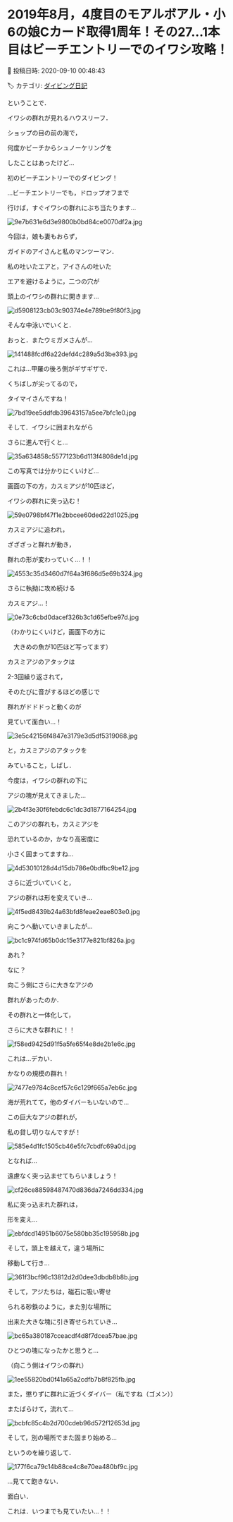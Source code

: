 # 2019年8月，4度目のモアルボアル・小6の娘Cカード取得1周年！その27…1本目はビーチエントリーでのイワシ攻略！

📅 投稿日時: 2020-09-10 00:48:43

🏷️ カテゴリ: [ダイビング日記](ce3a7a8d424d112fce83ee85c81a0e344.md)

ということで．


イワシの群れが見れるハウスリーフ．


ショップの目の前の海で，


何度かビーチからシュノーケリングを


したことはあったけど…


初のビーチエントリーでのダイビング！





…ビーチエントリーでも，ドロップオフまで


行けば，すぐイワシの群れにぶち当たります…




![9e7b631e6d3e9800b0bd84ce0070df2a.jpg](images/9e7b631e6d3e9800b0bd84ce0070df2a.jpg)







今回は，娘も妻もおらず，


ガイドのアイさんと私のマンツーマン．


私の吐いたエアと，アイさんの吐いた


エアを避けるように，二つの穴が


頭上のイワシの群れに開きます…




![d5908123cb03c90374e4e789be9f80f3.jpg](images/d5908123cb03c90374e4e789be9f80f3.jpg)







そんな中泳いでいくと．


おっと．またウミガメさんが…




![141488fcdf6a22defd4c289a5d3be393.jpg](images/141488fcdf6a22defd4c289a5d3be393.jpg)







これは…甲羅の後ろ側がギザギザで．


くちばしが尖ってるので，


タイマイさんですね！




![7bd19ee5ddfdb39643157a5ee7bfc1e0.jpg](images/7bd19ee5ddfdb39643157a5ee7bfc1e0.jpg)







そして．イワシに囲まれながら


さらに進んで行くと…




![35a634858c5577123b6d113f4808de1d.jpg](images/35a634858c5577123b6d113f4808de1d.jpg)




この写真では分かりにくいけど…


画面の下の方，カスミアジが10匹ほど，


イワシの群れに突っ込む！




![59e0798bf47f1e2bbcee60ded22d1025.jpg](images/59e0798bf47f1e2bbcee60ded22d1025.jpg)







カスミアジに追われ，


ざざざっと群れが動き，


群れの形が変わっていく…！！




![4553c35d3460d7f64a3f686d5e69b324.jpg](images/4553c35d3460d7f64a3f686d5e69b324.jpg)







さらに執拗に攻め続ける


カスミアジ…！




![0e73c6cbd0dacef326b3c1d65efbe97d.jpg](images/0e73c6cbd0dacef326b3c1d65efbe97d.jpg)




（わかりにくいけど，画面下の方に


　大きめの魚が10匹ほど写ってます）





カスミアジのアタックは


2-3回繰り返されて，


そのたびに音がするほどの感じで


群れがドドドっと動くのが


見ていて面白い…！




![3e5c42156f4847e3179e3d5df5319068.jpg](images/3e5c42156f4847e3179e3d5df5319068.jpg)







と，カスミアジのアタックを


みていること，しばし．


今度は，イワシの群れの下に


アジの塊が見えてきました…




![2b4f3e30f6febdc6c1dc3d1877164254.jpg](images/2b4f3e30f6febdc6c1dc3d1877164254.jpg)







このアジの群れも，カスミアジを


恐れているのか，かなり高密度に


小さく固まってますね…




![4d53010128d4d15db786e0bdfbc9be12.jpg](images/4d53010128d4d15db786e0bdfbc9be12.jpg)







さらに近づいていくと，


アジの群れは形を変えていき…




![4f5ed8439b24a63bfd8feae2eae803e0.jpg](images/4f5ed8439b24a63bfd8feae2eae803e0.jpg)







向こうへ動いていきましたが…




![bc1c974fd65b0dc15e3177e821bf826a.jpg](images/bc1c974fd65b0dc15e3177e821bf826a.jpg)







あれ？


なに？


向こう側にさらに大きなアジの


群れがあったのか．


その群れと一体化して，


さらに大きな群れに！！




![f58ed9425d91f5a5fe65f4e8de2b1e6c.jpg](images/f58ed9425d91f5a5fe65f4e8de2b1e6c.jpg)




これは…デカい．


かなりの規模の群れ！




![7477e9784c8cef57c6c129f665a7eb6c.jpg](images/7477e9784c8cef57c6c129f665a7eb6c.jpg)




海が荒れてて，他のダイバーもいないので…


この巨大なアジの群れが，


私の貸し切りなんですが！




![585e4d1fc1505cb46e5fc7cbdfc69a0d.jpg](images/585e4d1fc1505cb46e5fc7cbdfc69a0d.jpg)




となれば…


遠慮なく突っ込ませてもらいましょう！




![cf26ce88598487470d836da7246dd334.jpg](images/cf26ce88598487470d836da7246dd334.jpg)




私に突っ込まれた群れは，


形を変え…




![ebfdcd14951b6075e580bb35c195958b.jpg](images/ebfdcd14951b6075e580bb35c195958b.jpg)




そして，頭上を越えて，違う場所に


移動して行き…




![361f3bcf96c13812d2d0dee3dbdb8b8b.jpg](images/361f3bcf96c13812d2d0dee3dbdb8b8b.jpg)




そして，アジたちは，磁石に吸い寄せ


られる砂鉄のように，また別な場所に


出来た大きな塊に引き寄せられていき…




![bc65a380187cceacdf4d8f7dcea57bae.jpg](images/bc65a380187cceacdf4d8f7dcea57bae.jpg)




ひとつの塊になったかと思うと…


（向こう側はイワシの群れ）




![1ee55820bd0f41a65a2cdfb7b8f825fb.jpg](images/1ee55820bd0f41a65a2cdfb7b8f825fb.jpg)




また，懲りずに群れに近づくダイバー（私ですね（ゴメン））


またばらけて，流れて…




![bcbfc85c4b2d700cdeb96d572f12653d.jpg](images/bcbfc85c4b2d700cdeb96d572f12653d.jpg)




そして，別の場所でまた固まり始める…


というのを繰り返して．




![177f6ca79c14b88ce4c8e70ea480bf9c.jpg](images/177f6ca79c14b88ce4c8e70ea480bf9c.jpg)




…見てて飽きない．


面白い．


これは．いつまでも見ていたい…！！

